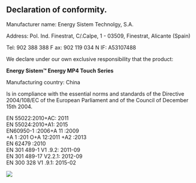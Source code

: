 ## Declaration of conformity.

Manufacturer name: Energy Sistem Technolgy, S.A.

Address: Pol. Ind. Finestrat, C/.Calpe, 1 - 03509, Finestrat, Alicante (Spain)

Tel: 902 388 388 F ax: 902 119 034 N IF: A53107488

We declare under our own exclusive responsibility that the product:

**Energy Sistem™ Energy MP4 Touch Series**

Manufacturing country: China

Is in compliance with the essential norms and standards of the Directive 2004/108/EC of the European Parliament and of the Council of December 15th
2004.

EN 55022:2010+AC: 2011<br/>
EN 55024:2010+A1: 2015<br/>
EN60950-1 :2006+A 11 :2009 <br/>
+A 1 :201 O+A 12:2011 +A2 :2013 <br/>
EN 62479 :2010 <br/>
EN 301 489-1 V1 .9.2: 2011-09 <br/>
EN 301 489-17 V2.2.1: 2012-09 <br/>
EN 300 328 V1 .9.1: 2015-02 <br/>

![](http://static.energysistem.com/images/manuals/39052/54887c2a4f567.jpg)
